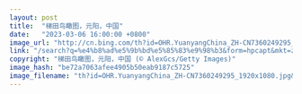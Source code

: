 ```yaml
---
layout: post
title:  "梯田鸟瞰图，元阳，中国"
date:   "2023-03-06 16:00:00 +0800"
image_url: "http://cn.bing.com/th?id=OHR.YuanyangChina_ZH-CN7360249295_1920x1080.jpg&rf=LaDigue_1920x1080.jpg&pid=hp"
link: "/search?q=%e4%b8%ad%e5%9b%bd%e5%85%83%e9%98%b3&form=hpcapt&mkt=zh-cn"
copyright: "梯田鸟瞰图，元阳，中国 (© AlexGcs/Getty Images)"
image_hash: "be72a7063afee4905b50eab9187c5725"
image_filename: "th?id=OHR.YuanyangChina_ZH-CN7360249295_1920x1080.jpg&rf=LaDigue_1920x1080.jpg&pid=hp"
---
```


